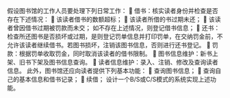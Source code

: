 假设图书馆的工作人员要处理下列日常工作：
	借书：核实读者身份并检查是否存在下述情况：
	该读者借书的数额超标；
	该读者所借的书过期未还；
	该读者曾因借书过期被罚款而未交；
如不存在上述情况，则登记借书信息；
	还书：检查所还图书是否损坏或过期，是则登记罚单信息并打印罚单，在交纳罚金前，不允许该读者继续借书。若图书损坏，注销该图书信息，否则进行还书登记。 
	罚款：根据罚单收取罚金，同时取消该读者的借书限制。 
	图书信息维护：新书上架、旧书下架及图书信息查询。
	读者信息维护：录入、注销、修改及查询读者信息。
此外，图书馆还应向读者提供下列基本功能：
	查询图书信息；
	查询自己的基本信息和借书记录；
	续借；
设计一个B/S或C/S模式的系统实现上述功能。
